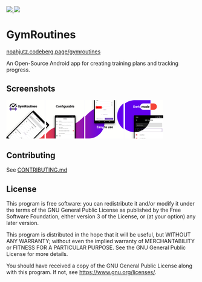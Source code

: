 <a href="https://play.google.com/store/apps/details?id=com.noahjutz.gymroutines">
    <img src="https://play.google.com/intl/en_us/badges/static/images/badges/en_badge_web_generic.png" width="200px">
</a>
<a href="https://f-droid.org/packages/com.noahjutz.gymroutines">
    <img src="https://gitlab.com/fdroid/artwork/-/raw/master/badge/get-it-on-en-us.png" width="200px">
</a>

# GymRoutines

[noahjutz.codeberg.page/gymroutines](https://noahjutz.codeberg.page/gymroutines)

An Open-Source Android app for creating training plans and tracking progress.

## Screenshots

<img src="fastlane/metadata/android/en-US/images/phoneScreenshots/1.png" width="20%"/>
<img src="fastlane/metadata/android/en-US/images/phoneScreenshots/2.png" width="20%"/>
<img src="fastlane/metadata/android/en-US/images/phoneScreenshots/3.png" width="20%"/>
<img src="fastlane/metadata/android/en-US/images/phoneScreenshots/4.png" width="20%"/>

## Contributing

See [CONTRIBUTING.md](CONTRIBUTING.md)

## License

This program is free software: you can redistribute it and/or modify it under the terms of the GNU General Public License as published by the Free Software Foundation, either version 3 of the License, or (at your option) any later version.

This program is distributed in the hope that it will be useful, but WITHOUT ANY WARRANTY; without even the implied warranty of MERCHANTABILITY or FITNESS FOR A PARTICULAR PURPOSE.  See the GNU General Public License for more details.

You should have received a copy of the GNU General Public License along with this program.  If not, see https://www.gnu.org/licenses/.
